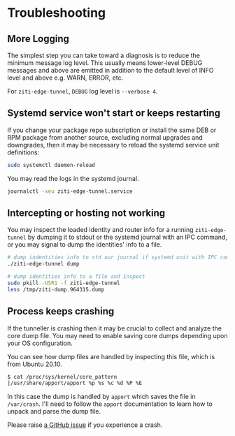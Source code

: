 
# Troubleshooting

## More Logging

The simplest step you can take toward a diagnosis is to reduce the minimum message log level. This usually means lower-level DEBUG messages and above are emitted in addition to the default level of INFO level and above e.g. WARN, ERROR, etc.

  For `ziti-edge-tunnel`, `DEBUG` log level is `--verbose 4`.

## Systemd service won't start or keeps restarting

If you change your package repo subscription or install the same DEB or RPM package from another source, excluding normal upgrades and downgrades, then it may be necessary to reload the systemd service unit definitions:

  ```bash
  sudo systemctl daemon-reload
  ```

You may read the logs in the systemd journal.

```bash
journalctl -xeu ziti-edge-tunnel.service
```

## Intercepting or hosting not working

You may inspect the loaded identity and router info for a running `ziti-edge-tunnel` by dumping it to stdout or the systemd journal with an IPC command, or you may signal to dump the identities' info to a file.

  ```bash
  # dump indentities info to std our journal if systemd unit with IPC command
  ./ziti-edge-tunnel dump
  ```

  ```bash
  # dump identities info to a file and inspect
  sudo pkill -USR1 -f ziti-edge-tunnel
  less /tmp/ziti-dump.964315.dump
  ```

## Process keeps crashing

If the tunneller is crashing then it may be crucial to collect and analyze the core dump file. You may need to enable saving core dumps depending upon your OS configuration.

  You can see how dump files are handled by inspecting this file, which is from Ubuntu 20.10.

  ```bash
  $ cat /proc/sys/kernel/core_pattern
  |/usr/share/apport/apport %p %s %c %d %P %E
  ```

  In this case the dump is handled by `apport` which saves the file in `/var/crash`. I'll need to follow the `apport` documentation to learn how to unpack and parse the dump file.

Please raise [a GitHub issue](https://github.com/openziti/ziti-tunnel-sdk-c/issues/) if you experience a crash.
